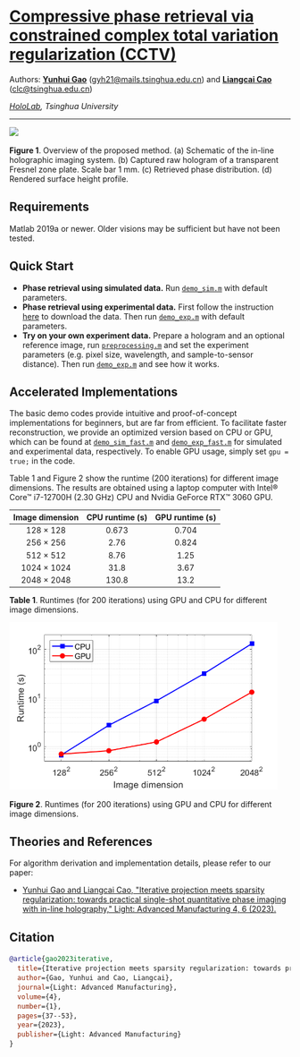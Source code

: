 # [Compressive phase retrieval via constrained complex total variation regularization (CCTV)](https://www.light-am.com/article/doi/10.37188/lam.2023.006)

Authors: **[Yunhui Gao](https://github.com/Yunhui-Gao)** (gyh21@mails.tsinghua.edu.cn) and **[Liangcai Cao](https://scholar.google.com/citations?user=FYYb_-wAAAAJ&hl=en)** (clc@tsinghua.edu.cn)

*[HoloLab](http://www.holoddd.com/), Tsinghua University*
_______

<p align="left">
<img src="imgs/diagram.png">
</p>

<p align="left"> <strong>Figure 1</strong>. Overview of the proposed method. (a) Schematic of the in-line holographic imaging system. (b) Captured raw hologram of a transparent Fresnel zone plate. Scale bar 1 mm. (c) Retrieved phase distribution. (d) Rendered surface height profile.</p>

## Requirements
Matlab 2019a or newer. Older visions may be sufficient but have not been tested.

## Quick Start
- **Phase retrieval using simulated data.** Run [`demo_sim.m`](https://github.com/THUHoloLab/CCTV-phase-retrieval/blob/master/main/demo_sim.m) with default parameters.
- **Phase retrieval using experimental data.** First follow the instruction [here](https://github.com/THUHoloLab/CCTV-phase-retrieval/tree/master/data/experiment) to download the data. Then run [`demo_exp.m`](https://github.com/THUHoloLab/CCTV-phase-retrieval/blob/master/main/demo_exp.m) with default parameters.
- **Try on your own experiment data.** Prepare a hologram and an optional reference image, run [`preprocessing.m`](https://github.com/THUHoloLab/CCTV-phase-retrieval/blob/master/main/preprocessing.m) and set the experiment parameters (e.g. pixel size, wavelength, and sample-to-sensor distance). Then run [`demo_exp.m`](https://github.com/THUHoloLab/CCTV-phase-retrieval/blob/master/main/demo_exp.m) and see how it works.


## Accelerated Implementations
The basic demo codes provide intuitive and proof-of-concept implementations for beginners, but are far from efficient. To facilitate faster reconstruction, we provide an optimized version based on CPU or GPU, which can be found at [`demo_sim_fast.m`](https://github.com/THUHoloLab/CCTV-phase-retrieval/blob/master/main/demo_sim_fast.m) and [`demo_exp_fast.m`](https://github.com/THUHoloLab/CCTV-phase-retrieval/blob/master/main/demo_exp_fast.m) for simulated and experimental data, respectively. To enable GPU usage, simply set `gpu = true;` in the code.

Table 1 and Figure 2 show the runtime (200 iterations) for different image dimensions. The results are obtained using a laptop computer with Intel&reg; Core&trade; i7-12700H (2.30 GHz) CPU and Nvidia GeForce RTX&trade; 3060 GPU.


|  Image dimension    | CPU runtime (s) | GPU runtime (s) |
|  :----:             | :----:          | :----:          |
|  128 $\times$ 128   | 0.673           | 0.704           |
|  256 $\times$ 256   | 2.76            | 0.824           |
|  512 $\times$ 512   | 8.76            | 1.25            |
|  1024 $\times$ 1024 | 31.8            | 3.67            |
|  2048 $\times$ 2048 | 130.8           | 13.2            |

<p align="left"> <strong>Table 1</strong>. Runtimes (for 200 iterations) using GPU and CPU for different image dimensions.</p>


<p align="left">
<img src="imgs/runtime.png" style="height: 300px;">
</p>

<p align="left"> <strong>Figure 2</strong>. Runtimes (for 200 iterations) using GPU and CPU for different image dimensions.</p>

## Theories and References
For algorithm derivation and implementation details, please refer to our paper:

- [Yunhui Gao and Liangcai Cao, "Iterative projection meets sparsity regularization: towards practical single-shot quantitative phase imaging with in-line holography," Light: Advanced Manufacturing 4, 6 (2023).](https://www.light-am.com/article/doi/10.37188/lam.2023.006)


## Citation

```BibTex
@article{gao2023iterative,
  title={Iterative projection meets sparsity regularization: towards practical single-shot quantitative phase imaging with in-line holography},
  author={Gao, Yunhui and Cao, Liangcai},
  journal={Light: Advanced Manufacturing},
  volume={4},
  number={1},
  pages={37--53},
  year={2023},
  publisher={Light: Advanced Manufacturing}
}
```